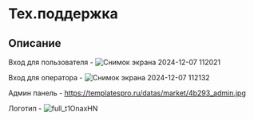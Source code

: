 # Тех.поддержка
## Описание
Вход для пользователя - ![Снимок экрана 2024-12-07 112021](https://github.com/user-attachments/assets/e7957e04-3523-41f8-9e70-89d69d522a29)

Вход для оператора - ![Снимок экрана 2024-12-07 112132](https://github.com/user-attachments/assets/39518cb1-5b65-46d4-a5ac-179630e7ce63)

Админ панель - https://templatespro.ru/datas/market/4b293_admin.jpg

Логотип - ![full_t1OnaxHN](https://github.com/user-attachments/assets/b4efdc4b-03d2-4c9b-812d-eb9a82eef134)

